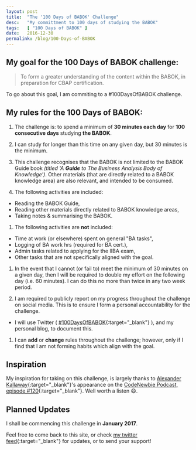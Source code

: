 ```yaml
---
layout: post
title:  "The '100 Days of BABOK' Challenge"
desc:   "My committment to 100 days of studying the BABOK"
tags:   [ "100 Days of BABOK" ]
date:   2016-12-30
permalink: /blog/100-Days-of-BABOK
---
```


## My goal for the 100 Days of BABOK challenge:

> To form a greater understanding of the content within the BABOK, in preparation for CBAP certification.

To go about this goal, I am commiting to a #100DaysOfBABOK challenge.

## My rules for the 100 Days of BABOK:

1. The challenge is: to spend a minimum of **30 minutes each day** for **100 consecutive days** studying **the BABOK**.

1. I can study for longer than this time on any given day, but 30 minutes is the minimum.

1. This challenge recognises that the BABOK is not limited to the BABOK Guide book *(titled 'A **Guide** to The Business Analysis Body of Knowledge')*.
Other materials (that are directly related to a BABOK knowledge area) are also relevant, and intended to be consumed.

1. The following activities are included:
  - Reading the BABOK Guide,
  - Reading other materials directly related to BABOK knowledge areas,
  - Taking notes & summarising the BABOK.

1. The following activities are **not** included:
  - Time at work (or elsewhere) spent on general "BA tasks",
  - Logging of BA work hrs (required for BA cert.),
  - Admin tasks related to applying for the IIBA exam,
  - Other tasks that are not specifically aligned with the goal.

1. In the event that I cannot (or fail to) meet the minimum of 30 minutes on a given day, then I will be required to double my effort on the following day (i.e. 60 minutes). I can do this no more than twice in any two week period.

1. I am required to publicly report on my progress throughout the challenge on social media. This is to ensure I form a personal accountability for the challenge.
  - I will use Twitter ( [#100DaysOfBABOK][twitter-100daysofbabok]{:target="_blank"} ), and my personal blog, to document this.

1. I can **add** or **change** rules throughout the challenge; however, only if I find that I am not forming habits which align with the goal.



## Inspiration

My inspiration for taking on this challenge, is largely thanks to [Alexander Kallaway][kallaway-twitter]{:target="_blank"}'s appearance
on the [CodeNewbie Podcast, episode #120][code-newbie-120]{:target="_blank"}. Well worth a listen :smile:.



## Planned Updates

I shall be commencing this challenge in **January 2017**.

Feel free to come back to this site, or check [my twitter feed][jackbarker-twitter]{:target="_blank"} for updates, or to send your support!



[code-newbie-120]: http://www.codenewbie.org/podcast/100-days-of-code "Ep. 120 | 100 Days of Code"
[kallaway-twitter]: http://twitter.com/ka11away "Alexander Kallaway (Twitter)"
[jackbarker-twitter]: http://twitter.com/jackbarker "Jack Barker (Twitter)"
[twitter-100daysofbabok]: http://twitter.com/search?f=tweets&q=%23100DaysOfBABOK "#100DaysOfBABOK (Twitter)"
